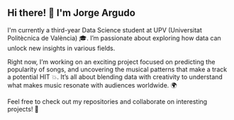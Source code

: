 ## Hi there! 👋 I'm Jorge Argudo
I'm currently a third-year Data Science student at UPV (Universitat Politècnica de València) 🎓. I’m passionate about exploring how data can unlock new insights in various fields.

Right now, I’m working on an exciting project focused on predicting the popularity of songs, and uncovering the musical patterns that make a track a potential HIT 💥. It’s all about blending data with creativity to understand what makes music resonate with audiences worldwide. 🌍

Feel free to check out my repositories and collaborate on interesting projects! 🚀
<!--
**jorgeargudoo/jorgeargudoo** is a ✨ _special_ ✨ repository because its `README.md` (this file) appears on your GitHub profile.

Here are some ideas to get you started:

- 🔭 I’m currently working on ...
- 🌱 I’m currently learning ...
- 👯 I’m looking to collaborate on ...
- 🤔 I’m looking for help with ...
- 💬 Ask me about ...
- 📫 How to reach me: ...
- 😄 Pronouns: ...
- ⚡ Fun fact: ...
-->

